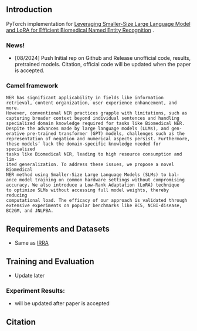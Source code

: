 ## Introduction
PyTorch implementation for [Leveraging Smaller-Size Large Language Model and LoRA for Efficient Biomedical Named Entity Recognition]() . 

### News!

- [08/2024] Push Initial rep on Github and Release unofficial code, results, pretrained models. Citation, official code will be updated when the paper is accepted.


### Camel framework
```
NER has significant applicability in fields like information
retrieval, content organization, user experience enhancement, and more.
However, conventional NER practices grapple with limitations, such as
capturing broader context beyond individual sentences and handling
specialized domain knowledge required for tasks like Biomedical NER.
Despite the advances made by large language models (LLMs), and gen-
erative pre-trained transformer (GPT) models, challenges such as the
representation of negation and numerical aspects persist. Furthermore,
these models’ lack the domain-specific knowledge needed for specialized
tasks like Biomedical NER, leading to high resource consumption and lim-
ited generalization. To address these issues, we propose a novel Biomedical
NER method using Smaller-Size Large Language Models (SLMs) to bal-
ance model training on common hardware settings without compromising
accuracy. We also introduce a Low-Rank Adaptation (LoRA) technique
to optimize SLMs without accessing full model weights, thereby reducing
computational load. The efficacy of our approach is validated through
extensive experiments on popular benchmarks like BC5, NCBI-disease,
BC2GM, and JNLPBA.
```



## Requirements and Datasets
- Same as [IRRA](https://github.com/nlpie-research/Compact-Biomedical-Transformers)


## Training and Evaluation

- Update later
 

### Experiment Results:
 - will be updated after paper is accepted


## Citation



